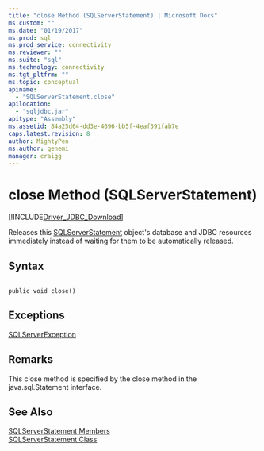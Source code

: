 ```yaml
---
title: "close Method (SQLServerStatement) | Microsoft Docs"
ms.custom: ""
ms.date: "01/19/2017"
ms.prod: sql
ms.prod_service: connectivity
ms.reviewer: ""
ms.suite: "sql"
ms.technology: connectivity
ms.tgt_pltfrm: ""
ms.topic: conceptual
apiname: 
  - "SQLServerStatement.close"
apilocation: 
  - "sqljdbc.jar"
apitype: "Assembly"
ms.assetid: 84a25d64-dd3e-4696-bb5f-4eaf391fab7e
caps.latest.revision: 8
author: MightyPen
ms.author: genemi
manager: craigg
---
```

# close Method (SQLServerStatement)
[!INCLUDE[Driver_JDBC_Download](../../../includes/driver_jdbc_download.md)]

  Releases this [SQLServerStatement](../../../connect/jdbc/reference/sqlserverstatement-class.md) object's database and JDBC resources immediately instead of waiting for them to be automatically released.  
  
## Syntax  
  
```  
  
public void close()  
```  
  
## Exceptions  
 [SQLServerException](../../../connect/jdbc/reference/sqlserverexception-class.md)  
  
## Remarks  
 This close method is specified by the close method in the java.sql.Statement interface.  
  
## See Also  
 [SQLServerStatement Members](../../../connect/jdbc/reference/sqlserverstatement-members.md)   
 [SQLServerStatement Class](../../../connect/jdbc/reference/sqlserverstatement-class.md)  
  
  
